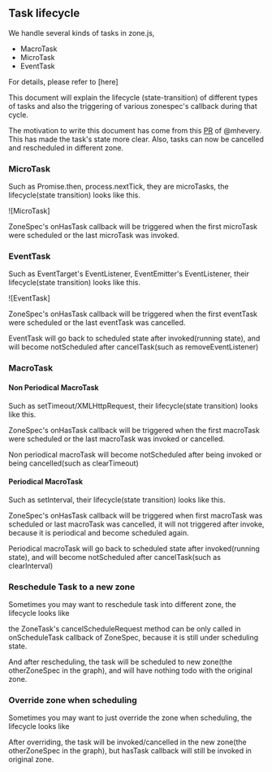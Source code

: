 ## Task lifecycle

We handle several kinds of tasks in zone.js,

- MacroTask
- MicroTask
- EventTask

For details, please refer to [here]

This document will explain the lifecycle (state-transition) of different types of tasks and also the triggering of various zonespec's callback during that cycle.

The motivation to write this document has come from this [PR](https://github.com/angular/zone.js/pull/629) of @mhevery. This has made the task's state more clear. Also, tasks can now be cancelled and rescheduled in different zone.

### MicroTask
Such as Promise.then, process.nextTick, they are microTasks, the lifecycle(state transition)
looks like this.

![MicroTask]

ZoneSpec's onHasTask callback will be triggered when the first microTask were scheduled or the 
last microTask was invoked.

### EventTask
Such as EventTarget's EventListener, EventEmitter's EventListener, their lifecycle(state transition)
looks like this.

![EventTask]

ZoneSpec's onHasTask callback will be triggered when the first eventTask were scheduled or the 
last eventTask was cancelled.

EventTask will go back to scheduled state after invoked(running state), and will become notScheduled after cancelTask(such as removeEventListener) 

### MacroTask

#### Non Periodical MacroTask 
Such as setTimeout/XMLHttpRequest, their lifecycle(state transition)
looks like this.



ZoneSpec's onHasTask callback will be triggered when the first macroTask were scheduled or the 
last macroTask was invoked or cancelled.

Non periodical macroTask will become notScheduled after being invoked or being cancelled(such as clearTimeout) 

#### Periodical MacroTask 
Such as setInterval, their lifecycle(state transition)
looks like this.



ZoneSpec's onHasTask callback will be triggered when first macroTask was scheduled or last macroTask 
 was cancelled, it will not triggered after invoke, because it is periodical and become scheduled again.

Periodical macroTask will go back to scheduled state after invoked(running state), and will become notScheduled after cancelTask(such as clearInterval) 

### Reschedule Task to a new zone
Sometimes you may want to reschedule task into different zone, the lifecycle looks like



the ZoneTask's cancelScheduleRequest method can be only called in onScheduleTask callback of ZoneSpec,
because it is still under scheduling state.

And after rescheduling, the task will be scheduled to new zone(the otherZoneSpec in the graph),
and will have nothing todo with the original zone.

### Override zone when scheduling 
Sometimes you may want to just override the zone when scheduling, the lifecycle looks like



After overriding, the task will be invoked/cancelled in the new zone(the otherZoneSpec in the graph),
but hasTask callback will still be invoked in original zone.